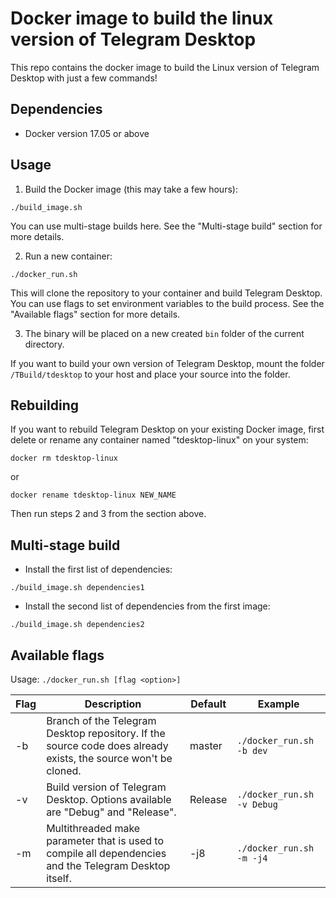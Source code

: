 # Docker image to build the linux version of Telegram Desktop

This repo contains the docker image to build the Linux version of Telegram Desktop with just a few commands!

## Dependencies

- Docker version 17.05 or above

## Usage

1. Build the Docker image (this may take a few hours):

```
./build_image.sh
```

You can use multi-stage builds here. See the "Multi-stage build" section for more details.

2. Run a new container:

```
./docker_run.sh
```

This will clone the repository to your container and build Telegram Desktop.
You can use flags to set environment variables to the build process. See the "Available flags" section for more details.

3. The binary will be placed on a new created `bin` folder of the current directory.

If you want to build your own version of Telegram Desktop, mount the folder `/TBuild/tdesktop` to your host and place your source into the folder.

## Rebuilding

If you want to rebuild Telegram Desktop on your existing Docker image, first delete or rename any container named "tdesktop-linux" on your system:

```
docker rm tdesktop-linux
```

or

```
docker rename tdesktop-linux NEW_NAME
```

Then run steps 2 and 3 from the section above.

## Multi-stage build

- Install the first list of dependencies:

```
./build_image.sh dependencies1
```

- Install the second list of dependencies from the first image:

```
./build_image.sh dependencies2
```

## Available flags

Usage: `./docker_run.sh [flag <option>]`

| Flag | Description                                                                                                    | Default | Example                    |
|------|----------------------------------------------------------------------------------------------------------------|---------|----------------------------|
| -b   | Branch of the Telegram Desktop repository. If the source code does already exists, the source won't be cloned. | master  | `./docker_run.sh -b dev`   |
| -v   | Build version of Telegram Desktop. Options available are "Debug" and "Release".                                  | Release | `./docker_run.sh -v Debug` |
| -m   | Multithreaded make parameter that is used to compile all dependencies and the Telegram Desktop itself.         | -j8     | `./docker_run.sh -m -j4`   |
